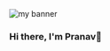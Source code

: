 <html>
<img src="https://github.com/Pranav7038/Pranav7038/assets/103091616/06af831b-c6c9-45eb-9c52-ba286182f904" alt="my banner">
<p align="center">
<h3>Hi there, I'm Pranav👋</h3>
</p>
</html>
